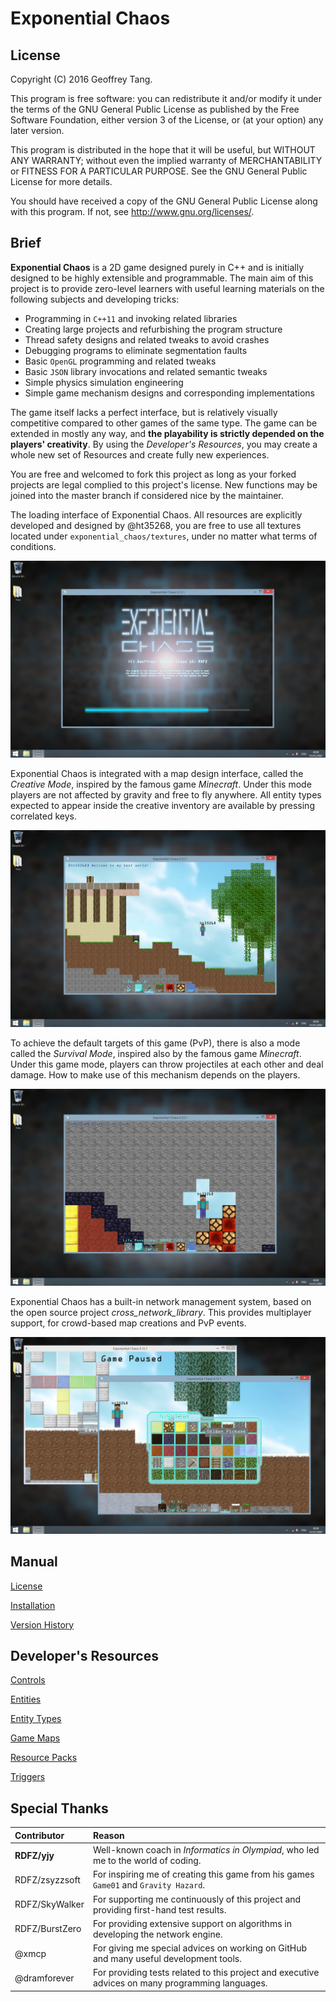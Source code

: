 
# Exponential Chaos

## License

Copyright (C) 2016  Geoffrey Tang.

This program is free software: you can redistribute it and/or modify
it under the terms of the GNU General Public License as published by
the Free Software Foundation, either version 3 of the License, or
(at your option) any later version.

This program is distributed in the hope that it will be useful,
but WITHOUT ANY WARRANTY; without even the implied warranty of
MERCHANTABILITY or FITNESS FOR A PARTICULAR PURPOSE.  See the
GNU General Public License for more details.

You should have received a copy of the GNU General Public License
along with this program. If not, see <http://www.gnu.org/licenses/>.

## Brief

**Exponential Chaos** is a 2D game designed purely in C++ and is initially
designed to be highly extensible and programmable. The main aim of this project
is to provide zero-level learners with useful learning materials on the following
subjects and developing tricks:

 * Programming in `C++11` and invoking related libraries
 * Creating large projects and refurbishing the program structure
 * Thread safety designs and related tweaks to avoid crashes
 * Debugging programs to eliminate segmentation faults
 * Basic `OpenGL` programming and related tweaks
 * Basic `JSON` library invocations and related semantic tweaks
 * Simple physics simulation engineering
 * Simple game mechanism designs and corresponding implementations

The game itself lacks a perfect interface, but is relatively visually competitive
compared to other games of the same type. The game can be extended in mostly
any way, and **the playability is strictly depended on the players' creativity**.
By using the *Developer's Resources*, you may create a whole new set of Resources
and create fully new experiences.

You are free and welcomed to fork this project as long as your forked projects
are legal complied to this project's license. New functions may be joined into
the master branch if considered nice by the maintainer.

The loading interface of Exponential Chaos. All resources are explicitly
developed and designed by @ht35268, you are free to use all textures located
under `exponential_chaos/textures`, under no matter what terms of conditions.

![Main menu](./documentation/img_load.png)

Exponential Chaos is integrated with a map design interface, called the *Creative
Mode*, inspired by the famous game *Minecraft*. Under this mode players are not
affected by gravity and free to fly anywhere. All entity types expected to
appear inside the creative inventory are available by pressing correlated keys.

![Creative Mode](./documentation/img_creative.png)

To achieve the default targets of this game (PvP), there is also a mode called
the *Survival Mode*, inspired also by the famous game *Minecraft*. Under this
game mode, players can throw projectiles at each other and deal damage. How to
make use of this mechanism depends on the players.

![Survival Mode](./documentation/img_survival.png)

Exponential Chaos has a built-in network management system, based on the open
source project *cross_network_library*. This provides multiplayer support, for
crowd-based map creations and PvP events.

![Multiplayer](./documentation/img_multiplayer.png)

## Manual

[License](./documentation/license.md)

[Installation](./documentation/installation.md)

[Version History](./documentation/updates.md)

## Developer's Resources

[Controls](./documentation/controls.md)

[Entities](./documentation/entitytypes.md)

[Entity Types](./documentation/entitytypes.md)

[Game Maps](./documentation/gamemaps.md)

[Resource Packs](./documentation/resourcepacks.md)

[Triggers](./documentation/triggers.md)

## Special Thanks

| Contributor    | Reason                                                                                           |
| :------------- | :----------------------------------------------------------------------------------------------- |
| **RDFZ/yjy**   | Well-known coach in *Informatics in Olympiad*, who led me to the world of coding.                |
| RDFZ/zsyzzsoft | For inspiring me of creating this game from his games ```Game01``` and ```Gravity Hazard```.     |
| RDFZ/SkyWalker | For supporting me continuously of this project and providing first-hand test results.            |
| RDFZ/BurstZero | For providing extensive support on algorithms in developing the network engine.                  |
| @xmcp          | For giving me special advices on working on GitHub and many useful development tools.            |
| @dramforever   | For providing tests related to this project and executive advices on many programming languages. |
